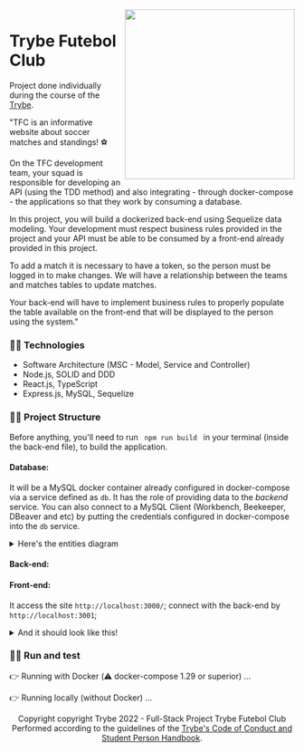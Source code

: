 <img src="./app/frontend/src/images/negative_logo.png" width="300px" align="right">

# Trybe Futebol Club 

Project done individually during the course of the <a href="https://www.betrybe.com">Trybe</a>.

"TFC is an informative website about soccer matches and standings! :soccer:

On the TFC development team, your squad is responsible for developing an API (using the TDD method) and also integrating - through docker-compose - the applications so that they work by consuming a database.

In this project, you will build a dockerized back-end using Sequelize data modeling. Your development must respect business rules provided in the project and your API must be able to be consumed by a front-end already provided in this project.

To add a match it is necessary to have a token, so the person must be logged in to make changes. We will have a relationship between the teams and matches tables to update matches.

Your back-end will have to implement business rules to properly populate the table available on the front-end that will be displayed to the person using the system."

### :woman_technologist: Technologies
* Software Architecture (MSC - Model, Service and Controller)
* Node.js, SOLID and DDD
* React.js, TypeScript
* Express.js, MySQL, Sequelize

### :woman_technologist: Project Structure

Before anything, you'll need to run <code> npm run build </code> in your terminal (inside the back-end file), to build the application.

#### **Database:**
It will be a MySQL docker container already configured in docker-compose via a service defined as `db`.
It has the role of providing data to the _backend_ service.
You can also connect to a MySQL Client (Workbench, Beekeeper, DBeaver and etc) by putting the credentials configured in docker-compose into the `db` service.
<details>
<summary>Here's the entities diagram</summary><br />
<img src="https://raw.githubusercontent.com/tryber/sd-020-b-trybe-futebol-clube/main/assets/er-diagram.png?token=GHSAT0AAAAAABW7FRGLNVFQD53MEG7EXJAQY5LPRNQ" with="150px" >
</details>

#### **Back-end:**


#### **Front-end:**
It access the site `http://localhost:3000/`; connect with the back-end by `http://localhost:3001`;

<details>
 <summary>And it should look like this!</summary>
<img src="https://github.com/tryber/sd-020-b-trybe-futebol-clube/blob/main/assets/front-example.png">
</details>

### :woman_technologist: Run and test
:point_right: Running with Docker (:warning: docker-compose 1.29 or superior)
...

👉 Running locally (without Docker)
...
<div align="center">
  Copyright copyright Trybe 2022 - Full-Stack Project Trybe Futebol Club
  </br>
  Performed according to the guidelines of the <a href="https://blog.betrybe.com/wp-content/uploads/2020/12/Código-de-Conduta-Trybe-1.pdf" >Trybe's Code of   Conduct and Student Person Handbook</a>.
</div>
